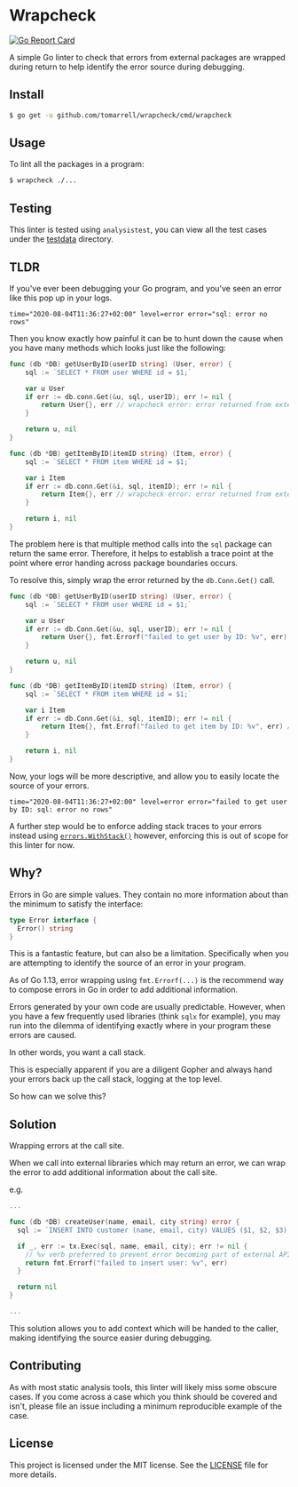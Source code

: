 # Wrapcheck

[![Go Report Card](https://goreportcard.com/badge/github.com/tomarrell/wrapcheck)](https://goreportcard.com/report/github.com/tomarrell/wrapcheck)

A simple Go linter to check that errors from external packages are wrapped
during return to help identify the error source during debugging.

## Install

```bash
$ go get -u github.com/tomarrell/wrapcheck/cmd/wrapcheck
```

## Usage

To lint all the packages in a program:

```bash
$ wrapcheck ./...
```

## Testing

This linter is tested using `analysistest`, you can view all the test cases under the [testdata](./wrapcheck/testdata) directory.

## TLDR

If you've ever been debugging your Go program, and you've seen an error like
this pop up in your logs.

```log
time="2020-08-04T11:36:27+02:00" level=error error="sql: error no rows"
```

Then you know exactly how painful it can be to hunt down the cause when you have
many methods which looks just like the following:

```go
func (db *DB) getUserByID(userID string) (User, error) {
	sql := `SELECT * FROM user WHERE id = $1;`

	var u User
	if err := db.conn.Get(&u, sql, userID); err != nil {
		return User{}, err // wrapcheck error: error returned from external package is unwrapped
	}

	return u, nil
}

func (db *DB) getItemByID(itemID string) (Item, error) {
	sql := `SELECT * FROM item WHERE id = $1;`

	var i Item
	if err := db.conn.Get(&i, sql, itemID); err != nil {
		return Item{}, err // wrapcheck error: error returned from external package is unwrapped
	}

	return i, nil
}
```

The problem here is that multiple method calls into the `sql` package can return
the same error. Therefore, it helps to establish a trace point at the point
where error handing across package boundaries occurs.

To resolve this, simply wrap the error returned by the `db.Conn.Get()` call.

```go
func (db *DB) getUserByID(userID string) (User, error) {
	sql := `SELECT * FROM user WHERE id = $1;`

	var u User
	if err := db.Conn.Get(&u, sql, userID); err != nil {
		return User{}, fmt.Errorf("failed to get user by ID: %v", err) // No error!
	}

	return u, nil
}

func (db *DB) getItemByID(itemID string) (Item, error) {
	sql := `SELECT * FROM item WHERE id = $1;`

	var i Item
	if err := db.Conn.Get(&i, sql, itemID); err != nil {
		return Item{}, fmt.Errof("failed to get item by ID: %v", err) // No error!
	}

	return i, nil
}
```

Now, your logs will be more descriptive, and allow you to easily locate the
source of your errors.

```log
time="2020-08-04T11:36:27+02:00" level=error error="failed to get user by ID: sql: error no rows"
```

A further step would be to enforce adding stack traces to your errors instead
using
[`errors.WithStack()`](https://pkg.go.dev/github.com/pkg/errors?tab=doc#WithStack)
however, enforcing this is out of scope for this linter for now.

## Why?

Errors in Go are simple values. They contain no more information about than the
minimum to satisfy the interface:

```go
type Error interface {
  Error() string
}
```

This is a fantastic feature, but can also be a limitation. Specifically when you
are attempting to identify the source of an error in your program.

As of Go 1.13, error wrapping using `fmt.Errorf(...)` is the recommend way to
compose errors in Go in order to add additional information.

Errors generated by your own code are usually predictable. However, when you
have a few frequently used libraries (think `sqlx` for example), you may run
into the dilemma of identifying exactly where in your program these errors are
caused.

In other words, you want a call stack.

This is especially apparent if you are a diligent Gopher and always hand your
errors back up the call stack, logging at the top level.

So how can we solve this?

## Solution

Wrapping errors at the call site.

When we call into external libraries which may return an error, we can wrap the
error to add additional information about the call site.

e.g.

```go
...

func (db *DB) createUser(name, email, city string) error {
  sql := `INSERT INTO customer (name, email, city) VALUES ($1, $2, $3);`

  if _, err := tx.Exec(sql, name, email, city); err != nil {
    // %v verb preferred to prevent error becoming part of external API
    return fmt.Errorf("failed to insert user: %v", err)
  }

  return nil
}

...
```

This solution allows you to add context which will be handed to the caller,
making identifying the source easier during debugging.

## Contributing

As with most static analysis tools, this linter will likely miss some obscure
cases. If you come across a case which you think should be covered and isn't,
please file an issue including a minimum reproducible example of the case.

## License

This project is licensed under the MIT license. See the [LICENSE](./LICENSE) file for more
details.

